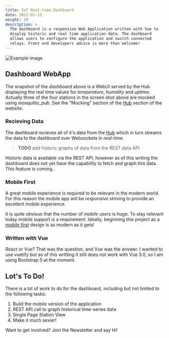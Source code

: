 ```yaml
---
title: IoT Real-time Dashboard
date: 2022-01-12
weight: 20
description: >
  The dashboard is a responsive Web Application written with Vue to
  display historic and real time application data. The dashboard
  allows users to configure the application and switch connected
  relays. Front end developers advice is more than welcome!
---
```


![Example image](/img/dashboard.png)

## Dashboard WebApp

The snapshot of the _dashboard_ above is a WebUI served by the Hub
displaying the real time values for _temperature_, _humidity_ and
_uptime_. Actually three of the four stations in the screen shot above
are mocked using _mosquitto_pub_. See the "Mocking" section of
the [Hub](/iot-project/hub) section of the website.

### Recieving Data

The dashboard recieves all of it's data from the
[Hub](/iot-project/hub) which in turn streams the data to the
dashboard over Websockets in _real-time_.

> **TODO** add historic graphs of data from the REST data API

Historic data is available via the REST API, however as of this
writing the dashboard does not yet have the capability to fetch
and graph this data. This feature is coming..

### Mobile First

A great mobile experience is required to be relevant in the modern
world. For this reason the mobile app will be _responsive_ striving to
provide an excellent _mobile_ experience.

It is quite obvious that the number of _mobile users_ is huge. To stay
relevant today mobile support is a requirement. Ideally, beginning
this project as a 
[_mobile first_](https://www.uxpin.com/studio/blog/a-hands-on-guide-to-mobile-first-design/)
design is as modern as it gets!

### Written with Vue

React or Vue? That was the question, and Vue was the answer. I wanted
to use vuetify but as of this writting it still does not work with Vue
3.0, so I am using Bootstrap 5 at the moment.

## Lot's To Do!

There is a lot of work to do for the dashboard, including but not
limited to the following tasks:

1. Build the mobile version of the application
2. REST API call to graph historical time-series data
4. Single Page Station View
3. Make it much sexier!

Want to get involved? Join the Newsletter and say Hi! 
